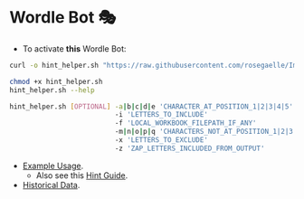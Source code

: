 # Wordle Bot 🎭

* To activate **this** Wordle Bot:
```sh
curl -o hint_helper.sh "https://raw.githubusercontent.com/rosegaelle/Imladris/main/wordle/scripts/hint_helper.sh"

chmod +x hint_helper.sh
hint_helper.sh --help

hint_helper.sh [OPTIONAL] -a|b|c|d|e 'CHARACTER_AT_POSITION_1|2|3|4|5'
                          -i 'LETTERS_TO_INCLUDE'
                          -f 'LOCAL_WORKBOOK_FILEPATH_IF_ANY'
                          -m|n|o|p|q 'CHARACTERS_NOT_AT_POSITION_1|2|3|4|5'
                          -x 'LETTERS_TO_EXCLUDE'
                          -z 'ZAP_LETTERS_INCLUDED_FROM_OUTPUT'
```

* [Example Usage](documentation/EXAMPLE.md).
   - Also see this [Hint Guide](documentation/EXAMPLE_ADDENDUM.md).
* [Historical Data](documentation/WORKBOOK_TRACKER.md).
